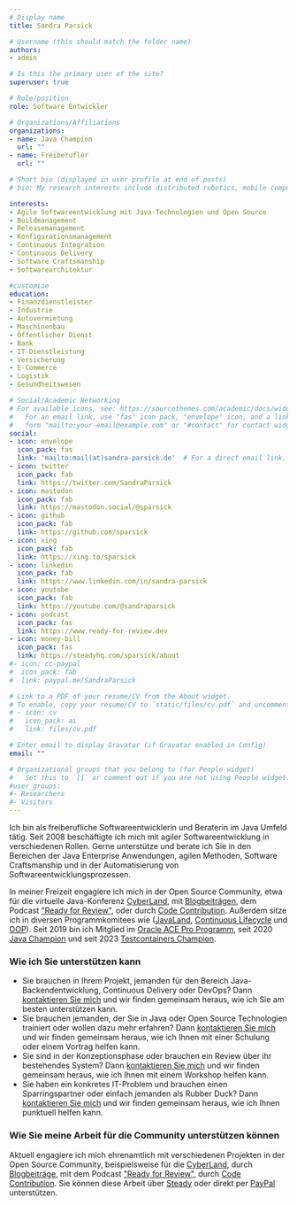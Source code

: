 ```yaml
---
# Display name
title: Sandra Parsick

# Username (this should match the folder name)
authors:
- admin

# Is this the primary user of the site?
superuser: true

# Role/position
role: Software Entwickler

# Organizations/Affiliations
organizations:
- name: Java Champion
  url: ""
- name: Freiberufler
  url: ""

# Short bio (displayed in user profile at end of posts)
# bio: My research interests include distributed robotics, mobile computing and programmable matter.

interests:
- Agile Softwareentwicklung mit Java-Technologien und Open Source
- Buildmanagement
- Releasemanagement
- Konfigurationsmanagement
- Continuous Integration
- Continuous Delivery
- Software Craftsmanship
- Softwarearchitektur

#customize
education:
- Finanzdienstleister
- Industrie
- Autovermietung
- Maschinenbau
- Öffentlicher Dienst
- Bank
- IT-Dienstleistung
- Versicherung
- E-Commerce
- Logistik
- Gesundheitswesen

# Social/Academic Networking
# For available icons, see: https://sourcethemes.com/academic/docs/widgets/#icons
#   For an email link, use "fas" icon pack, "envelope" icon, and a link in the
#   form "mailto:your-email@example.com" or "#contact" for contact widget.
social:
- icon: envelope
  icon_pack: fas
  link: 'mailto:mail(at)sandra-parsick.de'  # For a direct email link, use "mailto:test@example.org".
- icon: twitter
  icon_pack: fab
  link: https://twitter.com/SandraParsick
- icon: mastodon
  icon_pack: fab
  link: https://mastodon.social/@sparsick
- icon: github
  icon_pack: fab
  link: https://github.com/sparsick
- icon: xing
  icon_pack: fab
  link: https://xing.to/sparsick
- icon: linkedin
  icon_pack: fab
  link: https://www.linkedin.com/in/sandra-parsick
- icon: youtube
  icon_pack: fab
  link: https://youtube.com/@sandraparsick
- icon: podcast
  icon_pack: fas
  link: https://www.ready-for-review.dev
- icon: money-bill
  icon_pack: fas
  link: https://steadyhq.com/sparsick/about
#- icon: cc-paypal
#  icon_pack: fab
#  link: paypal.me/SandraParsick

# Link to a PDF of your resume/CV from the About widget.
# To enable, copy your resume/CV to `static/files/cv.pdf` and uncomment the lines below.  
# - icon: cv
#   icon_pack: ai
#   link: files/cv.pdf

# Enter email to display Gravatar (if Gravatar enabled in Config)
email: ""

# Organizational groups that you belong to (for People widget)
#   Set this to `[]` or comment out if you are not using People widget.  
#user_groups:
#- Researchers
#- Visitors
---
```


Ich bin als freiberufliche Softwareentwicklerin und Beraterin im Java Umfeld tätig. Seit 2008 beschäftigte ich mich mit agiler Softwareentwicklung in verschiedenen Rollen. Gerne unterstütze und berate ich Sie in den Bereichen der Java Enterprise Anwendungen, agilen Methoden, Software Craftsmanship und in der Automatisierung von Softwareentwicklungsprozessen.

In meiner Freizeit engagiere ich mich in der Open Source Community, etwa für die virtuelle Java-Konferenz [CyberLand](https://cyberland.ijug.eu/), mit [Blogbeiträgen](https://blog.sandra-parsick.de), dem Podcast ["Ready for Review"](https://www.ready-for-review.dev), oder durch [Code Contribution](https://www.github.com/sparsick). Außerdem sitze ich in diversen Programmkomitees wie ([JavaLand](https://www.javaland.eu/de/team/), [Continuous Lifecycle](https://www.continuouslifecycle.de/programmbeirat.php?source=0) und [OOP](https://www.oop-konferenz.de/oop-2024/programm/programmkommitee)). Seit 2019 bin ich Mitglied im [Oracle ACE Pro Programm](https://apex.oracle.com/pls/apex/aces/d/Sandra.Parsick), seit 2020 [Java Champion](https://apex.oracle.com/pls/apex/aces/d/Sandra.Parsick) und seit 2023 [Testcontainers Champion](https://testcontainers.com/community-champions/sandra-parsick/).

### Wie ich Sie unterstützen kann
- Sie brauchen in Ihrem Projekt, jemanden für den Bereich Java-Backendentwicklung, Continuous Delivery oder DevOps? Dann [kontaktieren Sie mich](/#contact) und wir finden gemeinsam heraus, wie ich Sie am besten unterstützen kann.
- Sie brauchen jemanden, der Sie in Java oder Open Source Technologien trainiert oder wollen dazu mehr erfahren? Dann [kontaktieren Sie mich](/#contact) und wir finden gemeinsam heraus, wie ich Ihnen mit einer Schulung oder einem Vortrag helfen kann.
- Sie sind in der Konzeptionsphase oder brauchen ein Review über ihr bestehendes System? Dann [kontaktieren  Sie mich](/#contact) und wir finden gemeinsam heraus, wie ich Ihnen mit einem Workshop helfen kann.
- Sie haben ein konkretes IT-Problem und brauchen einen Sparringspartner oder einfach jemanden als Rubber Duck? Dann [kontaktieren Sie mich](/#contact) und wir finden gemeinsam heraus, wie ich Ihnen punktuell helfen kann.


### Wie Sie meine Arbeit für die Community unterstützen können

Aktuell engagiere ich mich ehrenamtlich mit verschiedenen Projekten in der Open Source Community, beispielsweise für die [CyberLand](https://cyberland.ijug.eu/), durch [Blogbeiträge](https://blog.sandra-parsick.de), mit dem Podcast ["Ready for Review"](https://www.ready-for-review.dev), durch [Code Contribution](https://www.github.com/sparsick).
Sie können diese Arbeit über [Steady](https://steadyhq.com/sparsick/about) oder direkt per [PayPal](https://paypal.me/SandraParsick) unterstützen.
